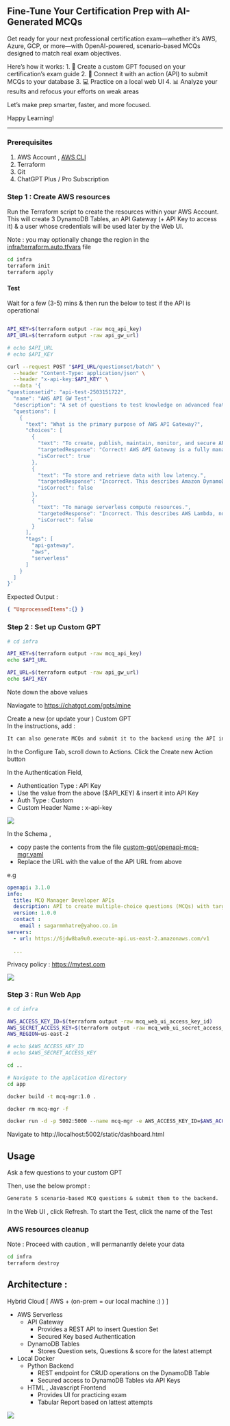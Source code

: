 ## Fine-Tune Your Certification Prep with AI-Generated MCQs

Get ready for your next professional certification exam—whether it’s AWS, Azure, GCP, or more—with OpenAI-powered, scenario-based MCQs designed to match real exam objectives.

Here’s how it works:
	1.	🔧 Create a custom GPT focused on your certification’s exam guide
	2.	🔄 Connect it with an action (API) to submit MCQs to your database
	3.	💻 Practice on a local web UI
	4.	📊 Analyze your results and refocus your efforts on weak areas

Let’s make prep smarter, faster, and more focused.

Happy Learning!

<hr>

### Prerequisites

1. AWS Account ,  [AWS CLI](https://docs.aws.amazon.com/cli/latest/userguide/getting-started-install.html) 
2. Terraform 
3. Git 
4. ChatGPT Plus / Pro Subscription 

### Step 1 : Create AWS resources

Run the Terraform script to create the resources within your AWS Account.
This will create 3 DynamoDB Tables, an API Gateway (+ API Key to access it) & a user whose credentials will be used later by the Web UI.

Note : you may optionally change the region in the [infra/terraform.auto.tfvars](./infra/terraform.auto.tfvars) file 

```sh
cd infra
terraform init
terraform apply
```

#### Test

Wait for a few (3-5) mins & then run the below to test if the API is operational

```sh

API_KEY=$(terraform output -raw mcq_api_key)
API_URL=$(terraform output -raw api_gw_url)

# echo $API_URL
# echo $API_KEY

curl --request POST "$API_URL/questionset/batch" \
  --header "Content-Type: application/json" \
  --header "x-api-key:$API_KEY" \
  --data '{
"questionsetid": "api-test-2503151722",
  "name": "AWS API GW Test",
  "description": "A set of questions to test knowledge on advanced features and use cases of AWS API Gateway.",
  "questions": [    
    {
      "text": "What is the primary purpose of AWS API Gateway?",
      "choices": [
        {
          "text": "To create, publish, maintain, monitor, and secure APIs at any scale.",
          "targetedResponse": "Correct! AWS API Gateway is a fully managed service that makes it easy to create and manage APIs.",
          "isCorrect": true
        },
        {
          "text": "To store and retrieve data with low latency.",
          "targetedResponse": "Incorrect. This describes Amazon DynamoDB, not API Gateway.",
          "isCorrect": false
        },
        {
          "text": "To manage serverless compute resources.",
          "targetedResponse": "Incorrect. This describes AWS Lambda, not API Gateway.",
          "isCorrect": false
        }
      ],
      "tags": [
        "api-gateway",
        "aws",
        "serverless"
      ]
    }
  ]
}'
```

Expected Output :

```json
{ "UnprocessedItems":{} }
```

### Step 2 : Set up Custom GPT 

```sh
# cd infra 

API_KEY=$(terraform output -raw mcq_api_key)
echo $API_URL

API_URL=$(terraform output -raw api_gw_url)
echo $API_KEY

```

Note down the above values 

Naviagate to https://chatgpt.com/gpts/mine

Create a new (or update your ) Custom GPT  
In the instructions, add : 

```txt
It can also generate MCQs and submit it to the backend using the API in the Actions
```

In the Configure Tab, scroll down to Actions. 
Click the Create new Action button

In the Authentication Field,   
- Authentication Type : API Key 
- Use the value from the above ($API_KEY) & insert it into API Key
- Auth Type : Custom 
- Custom Header Name : x-api-key

![](./images/auth.png)

In the Schema , 
- copy paste the contents from the file [custom-gpt/openapi-mcq-mgr.yaml](./custom-gpt/openapi-mcq-mgr.yaml)
- Replace the URL with the value of the API URL from above 

e.g

```yaml
openapi: 3.1.0
info:
  title: MCQ Manager Developer APIs
  description: API to create multiple-choice questions (MCQs) with targeted feedback for choices.
  version: 1.0.0
  contact :
    email : sagarmmhatre@yahoo.co.in
servers:
  - url: https://6jdw8ba9u0.execute-api.us-east-2.amazonaws.com/v1

  ...

```

Privacy policy : https://mytest.com

![](./images/openapi.png)

### Step 3 : Run Web App

```sh
# cd infra

AWS_ACCESS_KEY_ID=$(terraform output -raw mcq_web_ui_access_key_id)
AWS_SECRET_ACCESS_KEY=$(terraform output -raw mcq_web_ui_secret_access_key)
AWS_REGION=us-east-2

# echo $AWS_ACCESS_KEY_ID
# echo $AWS_SECRET_ACCESS_KEY

cd ..

# Navigate to the application directory
cd app

docker build -t mcq-mgr:1.0 .

docker rm mcq-mgr -f

docker run -d -p 5002:5000 --name mcq-mgr -e AWS_ACCESS_KEY_ID=$AWS_ACCESS_KEY_ID -e  AWS_SECRET_ACCESS_KEY=$AWS_SECRET_ACCESS_KEY -e AWS_REGION=$AWS_REGION mcq-mgr:1.0 

```

Navigate to http://localhost:5002/static/dashboard.html


## Usage

Ask a few questions to your custom GPT

Then, use the below prompt : 

```txt
Generate 5 scenario-based MCQ questions & submit them to the backend.
```

In the Web UI , click Refresh. To start the Test, click the name of the Test


### AWS resources cleanup 

Note : Proceed with caution , will permanantly delete your data

```sh
cd infra
terraform destroy
```

## Architecture :

Hybrid Cloud [ AWS + (on-prem = our local machine :) ) ]
  - AWS Serverless
    - API Gateway
      - Provides a REST API to insert Question Set
      - Secured Key based Authentication
    - DynamoDB Tables
      - Stores Question sets, Questions & score for the latest attempt
  - Local Docker
    - Python Backend
      - REST endpoint for CRUD operations on the DynamoDB Table
      - Secured access to DynamoDB Tables via API Keys 
    - HTML , Javascript Frontend
      - Provides UI for practicing exam
      - Tabular Report based on lattest attempts


![](./images/mcq-mgr-architecture.png)
